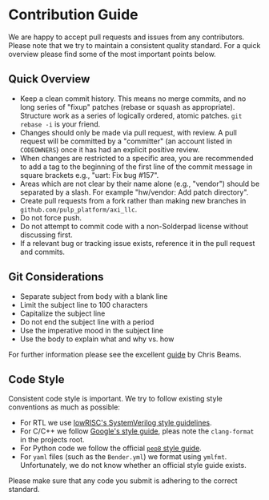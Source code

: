 # Contribution Guide

We are happy to accept pull requests and issues from any contributors. Please
note that we try to maintain a consistent quality standard. For a quick overview
please find some of the most important points below.

## Quick Overview

* Keep a clean commit history. This means no merge commits, and no long series
  of "fixup" patches (rebase or squash as appropriate). Structure work as a
  series of logically ordered, atomic patches. `git rebase -i` is your friend.
* Changes should only be made via pull request, with review. A pull request will
  be committed by a "committer" (an account listed in `CODEOWNERS`) once it has
  had an explicit positive review.
* When changes are restricted to a specific area, you are recommended to add a
  tag to the beginning of the first line of the commit message in square
  brackets e.g., "uart: Fix bug #157".
* Areas which are not clear by their name alone (e.g., "vendor") should be
  separated by a slash. For example "hw/vendor: Add patch directory".
* Create pull requests from a fork rather than making new branches in
  `github.com/pulp_platform/axi_llc`.
* Do not force push.
* Do not attempt to commit code with a non-Solderpad license without discussing
  first.
* If a relevant bug or tracking issue exists, reference it in the pull request
  and commits.

## Git Considerations

* Separate subject from body with a blank line
* Limit the subject line to 100 characters
* Capitalize the subject line
* Do not end the subject line with a period
* Use the imperative mood in the subject line
* Use the body to explain what and why vs. how

For further information please see the excellent
[guide](https://chris.beams.io/posts/git-commit/) by Chris Beams.

## Code Style

Consistent code style is important. We try to follow existing style conventions
as much as possible:

* For RTL we use [lowRISC's SystemVerilog style
  guidelines](https://github.com/lowRISC/style-guides/blob/master/VerilogCodingStyle.md).
* For C/C++ we follow [Google's style
  guide](https://google.github.io/styleguide/cppguide.html), pleas note the
  `clang-format` in the projects root.
* For Python code we follow the official [`pep8` style
  guide](https://www.python.org/dev/peps/pep-0008/).
* For `yaml` files (such as the `Bender.yml`) we format using `ymlfmt`.
  Unfortunately, we do not know whether an official style guide exists.

Please make sure that any code you submit is adhering to the correct standard.

